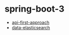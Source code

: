 # spring-boot-3
- [api-first-approach](api-first-approach/README.md)
- [data-elasticsearch](data-elasticsearch/README.md)